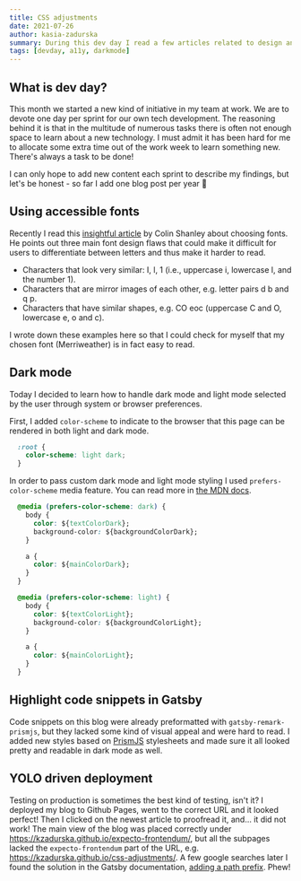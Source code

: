 ```yaml
---
title: CSS adjustments
date: 2021-07-26
author: kasia-zadurska
summary: During this dev day I read a few articles related to design and CSS and added some visual changes to the blog itself. Here's what I learnt.
tags: [devday, a11y, darkmode]
---
```


## What is dev day?
This month we started a new kind of initiative in my team at work. We are to devote one day per sprint for our own tech development. The reasoning behind it is that in the multitude of numerous tasks there is often not enough space to learn about a new technology. I must admit it has been hard for me to allocate some extra time out of the work week to learn something new. There's always a task to be done!

I can only hope to add new content each sprint to describe my findings, but let's be honest - so far I add one blog post per year 🙈

## Using accessible fonts

Recently I read this [insightful article](https://uxdesign.cc/testing-fonts-for-accessibility-817f47011078) by Colin Shanley about choosing fonts. He points out three main font design flaws that could make it difficult for users to differentiate between letters and thus make it harder to read.

* Characters that look very similar: I, l, 1 (i.e., uppercase i, lowercase l, and the number 1).
* Characters that are mirror images of each other, e.g. letter pairs d b and q p.
* Characters that have similar shapes, e.g. CO eoc (uppercase C and O, lowercase e, o and c).

I wrote down these examples here so that I could check for myself that my chosen font (Merriweather) is in fact easy to read.

## Dark mode

Today I decided to learn how to handle dark mode and light mode selected by the user through system or browser preferences.

First, I added `color-scheme` to indicate to the browser that this page can be rendered in both light and dark mode.

```css
  :root {
    color-scheme: light dark;
  }
```

In order to pass custom dark mode and light mode styling I used `prefers-color-scheme` media feature. You can read more in [the MDN docs](https://developer.mozilla.org/en-US/docs/Web/CSS/@media/prefers-color-scheme).
```css
  @media (prefers-color-scheme: dark) {
    body {
      color: ${textColorDark};
      background-color: ${backgroundColorDark};
    }

    a {
      color: ${mainColorDark};
    }
  }

  @media (prefers-color-scheme: light) {
    body {
      color: ${textColorLight};
      background-color: ${backgroundColorLight};
    }

    a {
      color: ${mainColorLight};
    }
  }
```

## Highlight code snippets in Gatsby

Code snippets on this blog were already preformatted with `gatsby-remark-prismjs`, but they lacked some kind of visual appeal and were hard to read. I added new styles based on [PrismJS](https://prismjs.com/) stylesheets and made sure it all looked pretty and readable in dark mode as well.

## YOLO driven deployment

Testing on production is sometimes the best kind of testing, isn't it? I deployed my blog to Github Pages, went to the correct URL and it looked perfect! Then I clicked on the newest article to proofread it, and... it did not work! The main view of the blog was placed correctly under https://kzadurska.github.io/expecto-frontendum/, but all the subpages lacked the `expecto-frontendum` part of the URL, e.g. https://kzadurska.github.io/css-adjustments/. A few google searches later I found the solution in the Gatsby documentation, [adding a path prefix](https://www.gatsbyjs.com/docs/how-to/previews-deploys-hosting/path-prefix/). Phew!


